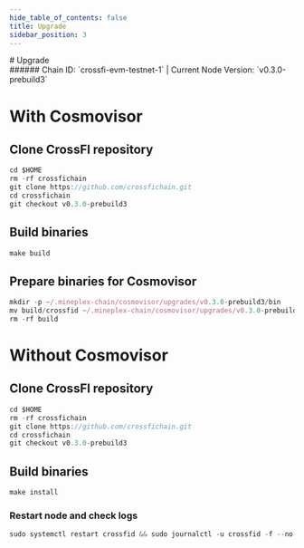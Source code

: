 ```yaml
---
hide_table_of_contents: false
title: Upgrade
sidebar_position: 3
---
```


<div class="h1-with-icon icon-crossfi">
# Upgrade
</div>
###### Chain ID: `crossfi-evm-testnet-1` | Current Node Version: `v0.3.0-prebuild3`

# With Cosmovisor
## Clone CrossFI repository
```js
cd $HOME
rm -rf crossfichain
git clone https://github.com/crossfichain.git
cd crossfichain
git checkout v0.3.0-prebuild3
 ```

## Build binaries
```js
make build
 ```

## Prepare binaries for Cosmovisor
```js
mkdir -p ~/.mineplex-chain/cosmovisor/upgrades/v0.3.0-prebuild3/bin
mv build/crossfid ~/.mineplex-chain/cosmovisor/upgrades/v0.3.0-prebuild3/bin/
rm -rf build
```

# Without Cosmovisor
## Clone CrossFI repository
```js
cd $HOME
rm -rf crossfichain
git clone https://github.com/crossfichain.git
cd crossfichain
git checkout v0.3.0-prebuild3
 ```

## Build binaries
```js
make install
 ```

### Restart node and check logs
```js
sudo systemctl restart crossfid && sudo journalctl -u crossfid -f --no-hostname -o cat
```